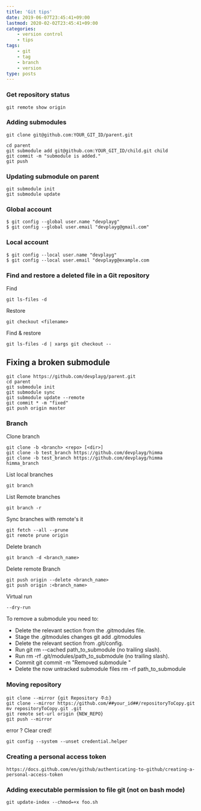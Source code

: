 ```yaml
---
title: 'Git tips'
date: 2019-06-07T23:45:41+09:00
lastmod: 2020-02-02T23:45:41+09:00
categories:
    - version control
    - tips
tags:
    - git
    - tag
    - branch
    - version
type: posts
---
```


### Get repository status

    git remote show origin

### Adding submodules

    git clone git@github.com:YOUR_GIT_ID/parent.git

    cd parent
    git submodule add git@github.com:YOUR_GIT_ID/child.git child
    git commit -m "submodule is added."
    git push

### Updating submodule on parent

    git submodule init
    git submodule update

### Global account

    $ git config --global user.name "devplayg"
    $ git config --global user.email "devplayg@gmail.com"

### Local account

    $ git config --local user.name "devplayg"
    $ git config --local user.email "devplayg@example.com

### Find and restore a deleted file in a Git repository

Find

    git ls-files -d

Restore

    git checkout <filename>

Find & restore

    git ls-files -d | xargs git checkout --

## Fixing a broken submodule

    git clone https://github.com/devplayg/parent.git
    cd parent
    git submodule init
    git submodule sync
    git submodule update --remote
    git commit * -m "fixed"
    git push origin master


### Branch

Clone branch

    git clone -b <branch> <repo> [<dir>]
    git clone -b test_branch https://github.com/devplayg/himma
    git clone -b test_branch https://github.com/devplayg/himma himma_branch

List local branches

	git branch

List Remote branches

	git branch -r

Sync branches with remote's it

	git fetch --all --prune
	git remote prune origin

Delete branch

	git branch -d <branch_name>

Delete remote Branch

	git push origin --delete <branch_name>
	git push origin :<branch_name>

Virtual run

	--dry-run

To remove a submodule you need to:

- Delete the relevant section from the .gitmodules file.
- Stage the .gitmodules changes git add .gitmodules
- Delete the relevant section from .git/config.
- Run git rm --cached path_to_submodule (no trailing slash).
- Run rm -rf .git/modules/path_to_submodule (no trailing slash).
- Commit git commit -m "Removed submodule "
- Delete the now untracked submodule files rm -rf path_to_submodule

### Moving repository

    git clone --mirror {git Repository 주소}
	git clone --mirror https://github.com/##your_id##/repositoryToCopy.git
	mv repositoryToCopy.git .git
	git remote set-url origin {NEW_REPO}
	git push --mirror


error ? Clear cred!

	git config --system --unset credential.helper

### Creating a personal access token

	https://docs.github.com/en/github/authenticating-to-github/creating-a-personal-access-token

### Adding executable permission to file git (not on bash mode)

    git update-index --chmod=+x foo.sh



